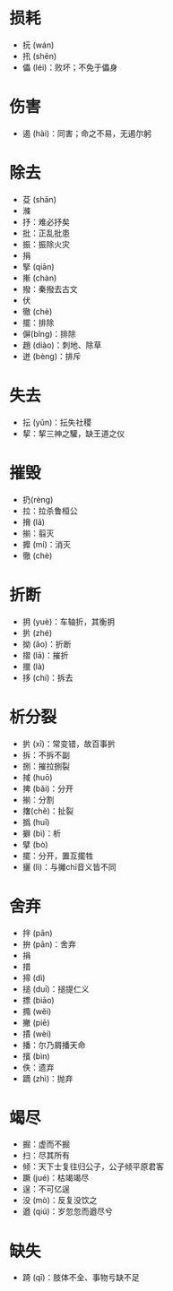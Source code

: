 # 损耗
* 抏 (wán)
* 扟 (shēn)
* 儡 (léi)：败坏；不免于儡身
# 伤害
* 遏 (hài)：同害；命之不易，无遏尔躬
# 除去
* 芟 (shān)
* 滌
* 抒：难必抒矣
* 批：正乱批患
* 振：振除火灾
* 捐
* 掔 (qiān)
* 摲 (chàn)
* 撥：秦撥去古文
* 伏
* 徹 (chè)
* 擺：排除
* 偋(bǐng)：排除
* 趙 (diào)：刺地、除草
* 迸 (bèng)：排斥
# 失去
* 抎 (yǔn)：抎失社稷
* 挈：挈三神之驩，缺王道之仪
# 摧毁
* 扔(rèng)
* 拉：拉杀鲁桓公
* 搚 (lā)
* 揃：翦灭
* 攠 (mí)：消灭
* 徹 (chè)
# 折断
* 抈 (yuè)：车轴折，其衡抈
* 扸 (zhé)
* 拗 (ǎo)：折断
* 摺 (lā)：摧折
* 擸 (là)
* 拸 (chí)：拆去
# 析分裂
* 扸 (xī)：常变错，故百事扸
* 拆：不拆不副
* 捌：摧拉捌裂
* 掝 (huō)
* 捭 (bǎi)：分开
* 揃：分割
* 撦(chě)：扯裂
* 撝 (huī)
* 擗 (bì)：析
* 擘 (bò)
* 擺：分开，置互擺牲
* 攦 (lì)：与攡chī音义皆不同
# 舍弃
* 拌 (pān)
* 拚 (pān)：舍弃
* 捐
* 措
* 揥 (dì)
* 搥 (duī)：搥提仁义
* 摽 (biāo)
* 撱 (wěi)
* 撇 (piē)
* 撌 (wèi)
* 播：尔乃屑播天命
* 擯 (bìn)
* 佚：遗弃
* 蹢 (zhì)：抛弃

# 竭尽
* 掘：虚而不掘
* 扫：尽其所有
* 倾：天下士复往归公子，公子倾平原君客
* 蹶 (jué)：枯竭竭尽
* 逞：不可亿逞
* 没 (mò)：反复没饮之
* 遒 (qiú)：岁忽忽而遒尽兮
# 缺失
* 踦 (qī)：肢体不全、事物亏缺不足